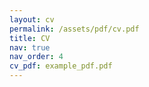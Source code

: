```yaml
---
layout: cv
permalink: /assets/pdf/cv.pdf
title: CV
nav: true
nav_order: 4
cv_pdf: example_pdf.pdf
---
```

